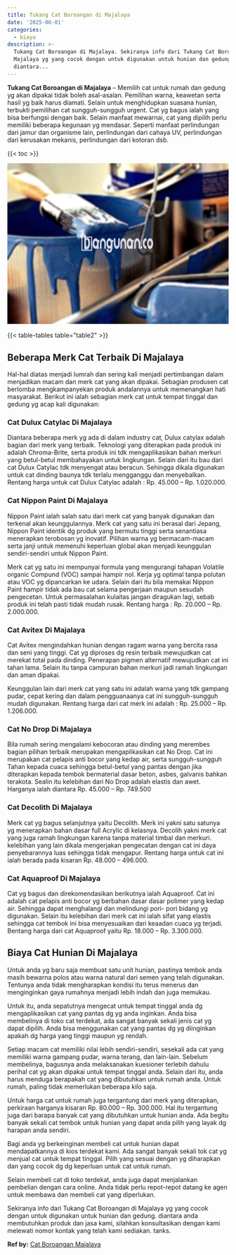 ```yaml
---
title: Tukang Cat Boroangan di Majalaya
date: '2025-08-01'
categories:
  - biaya
description: >-
  Tukang Cat Boroangan di Majalaya. Sekiranya info dari Tukang Cat Boroangan di
  Majalaya yg yang cocok dengan untuk digunakan untuk hunian dan gedung.
  diantara...
---
```


**Tukang Cat Boroangan di Majalaya** – Memilih cat untuk rumah dan gedung yg akan dipakai tidak boleh asal-asalan. Pemilihan warna, keawetan serta hasil yg baik harus diamati. Selain untuk menghidupkan suasana hunian, terbukti pemilihan cat sungguh-sungguh urgent. Cat yg bagus ialah yang bisa berfungsi dengan baik. Selain manfaat mewarnai, cat yang dipilih perlu memiliki beberapa kegunaan yg mendasar. Seperti manfaat perlindungan dari jamur dan organisme lain, perlindungan dari cahaya UV, perlindungan dari kerusakan mekanis, perlindungan dari kotoran dsb.

{{< toc >}}

![Tukang Cat Boroangan di Majalaya](/images/jasa-cat-murah10.png)

{{< table-tables table="table2" >}}

## Beberapa Merk Cat Terbaik Di Majalaya

Hal-hal diatas menjadi lumrah dan sering kali menjadi pertimbangan dalam menjadikan macam dan merk cat yang akan dipakai. Sebagian produsen cat berlomba mengkampanyekan produk andalannya untuk memenangkan hati masyarakat. Berikut ini ialah sebagian merk cat untuk tempat tinggal dan gedung yg acap kali digunakan:

### Cat Dulux Catylac Di Majalaya

Diantara beberapa merk yg ada di dalam industry cat, Dulux catylax adalah bagian dari merk yang terbaik. Teknologi yang diterapkan pada produk ini adalah Chroma-Brite, serta produk ini tdk mengaplikasikan bahan merkuri yang betul-betul membahayakan untuk lingkungan. Selain dari itu bau dari cat Dulux Catylac tdk menyengat atau beracun. Sehingga dikala digunakan untuk cat dinding baunya tdk terlalu mengganggu dan menyebalkan. Rentang harga untuk cat Dulux Catylac adalah : Rp. 45.000 – Rp. 1.020.000.

### Cat Nippon Paint Di Majalaya

Nippon Paint ialah salah satu dari merk cat yang banyak digunakan dan terkenal akan keunggulannya. Merk cat yang satu ini berasal dari Jepang, Nippon Paint identik dg produk yang bermutu tinggi serta senantiasa menerapkan terobosan yg inovatif. Pilihan warna yg bermacam-macam serta janji untuk memenuhi keperluan global akan menjadi keunggulan sendiri-sendiri untuk Nippon Paint.

Merk cat yg satu ini mempunyai formula yang mengurangi tahapan Volatile organic Compund (VOC) sampai hampir nol. Kerja yg optimal tanpa polutan atau VOC yg dipancarkan ke udara. Selain dari itu bila memakai Nippon Paint hampir tidak ada bau cat selama pengerjaan maupun sesudah pengecetan. Untuk permasalahan kulaitas jangan diragukan lagi, sebab produk ini telah pasti tidak mudah rusak. Rentang harga : Rp. 20.000 – Rp. 2.000.000.

### Cat Avitex Di Majalaya

Cat Avitex mengindahkan hunian dengan ragam warna yang bercita rasa dan seni yang tinggi. Cat yg diproses dg resin terbaik mewujudkan cat merekat total pada dinding. Penerapan pigmen alternatif mewujudkan cat ini tahan lama. Selain itu tanpa campuran bahan merkuri jadi ramah lingkungan dan aman dipakai.

Keunggulan lain dari merk cat yang satu ini adalah warna yang tdk gampang pudar, cepat kering dan dalam pengguanaanya cat ini sungguh-sungguh mudah digunakan. Rentang harga dari cat merk ini adalah : Rp. 25.000 – Rp. 1.206.000.

### Cat No Drop Di Majalaya

Bila rumah sering mengalami kebocoran atau dinding yang merembes bagian pilihan terbaik merupakan mengaplikasikan cat No Drop. Cat ini merupakan cat pelapis anti bocor yang kedap air, serta sungguh-sungguh Tahan kepada cuaca sehingga betul-betul yang pantas dengan jika diterapkan kepada tembok bermaterial dasar beton, asbes, galvanis bahkan terakota. Sealin itu kelebihan dari No Drop adalah elastis dan awet. Harganya ialah diantara Rp. 45.000 – Rp. 749.500

### Cat Decolith Di Majalaya

Merk cat yg bagus selanjutnya yaitu Decolith. Merk ini yakni satu satunya yg menerapkan bahan dasar full Acrylic di kelasnya. Decolih yakni merk cat yang juga ramah lingkungan karena tanpa material timbal dan merkuri. kelebihan yang lain dikala mengerjakan pengecatan dengan cat ini daya penyebarannya luas sehingga tidak mengapur. Rentang harga untuk cat ini ialah berada pada kisaran Rp. 48.000 – 496.000.

### Cat Aquaproof Di Majalaya

Cat yg bagus dan direkomendasikan berikutnya ialah Aquaproof. Cat ini adalah cat pelapis anti bocor yg berbahan dasar dasar polimer yang kedap air. Sehingga dapat menghalangi dan melindungi pori- pori bidang yg digunakan. Selain itu kelebihan dari merk cat ini ialah sifat yang elastis sehingga cat tembok ini bisa menyesuaikan dari keaadan cuaca yg terjadi. Bentang harga dari cat Aquaproof yaitu Rp. 18.000 – Rp. 3.300.000.

## Biaya Cat Hunian Di Majalaya

Untuk anda yg baru saja membuat satu unit hunian, pastinya tembok anda masih bewarna polos atau warna natural dari semen yang telah digunakan. Tentunya anda tidak mengharapkan kondisi itu terus menerus dan menginginkan gaya rumahnya menjadi lebih indah dan juga memukau.

Untuk itu, anda sepatutnya mengecat untuk tempat tinggal anda dg mengaplikasikan cat yang pantas dg yg anda inginkan. Anda bisa membelinya di toko cat terdekat, ada sangat banyak sekali jenis cat yg dapat dipilih. Anda bisa menggunakan cat yang pantas dg yg diinginkan apakah dg harga yang tinggi maupun yg rendah.

Setiap macam cat memiliki nilai lebih sendiri-sendiri, sesekali ada cat yang memiliki warna gampang pudar, warna terang, dan lain-lain. Sebelum membelinya, bagusnya anda melaksanakan kuesioner terlebih dahulu perihal cat yg akan dipakai untuk tempat tinggal anda. Selain dari itu, anda harus menduga berapakah cat yang dibutuhkan untuk rumah anda. Untuk rumah, paling tidak memerlukan beberapa kilo saja.

Untuk harga cat untuk rumah juga tergantung dari merk yang diterapkan, perkiraan harganya kisaran Rp. 80.000 – Rp. 300.000. Hal itu tergantung juga dari barapa banyak cat yang dibutuhkan untuk hunian anda. Ada begitu banyak sekali cat tembok untuk hunian yang dapat anda pilih yang layak dg harapan anda sendiri.

Bagi anda yg berkeinginan membeli cat untuk hunian dapat mendapatkannya di kios terdekat kami. Ada sangat banyak sekali tok cat yg menjual cat untuk tempat tinggal. Pilih yang sesuai dengan yg diharapkan dan yang cocok dg dg keperluan untuk cat untuk rumah.

Selain membeli cat di toko terdekat, anda juga dapat menjalankan pembelian dengan cara online. Anda tidak perlu repot-repot datang ke agen untuk membawa dan membeli cat yang diperlukan.

Sekiranya info dari Tukang Cat Boroangan di Majalaya yg yang cocok dengan untuk digunakan untuk hunian dan gedung. diantara anda membutuhkan produk dan jasa kami, silahkan konsultasikan dengan kami melewati nomor kontak yang telah kami sediakan. tanks.

**Ref by:** [Cat Boroangan Majalaya](https://id.wikipedia.org/wiki/Cat)
